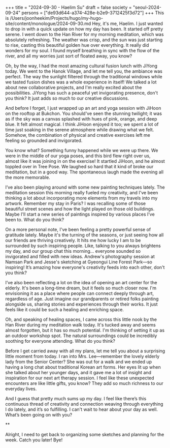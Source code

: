 +++
title = "2024-09-30 - Haelim Su"
draft = false
society = "seoul-2024-09-24"
persons = ["de93d644-a374-428e-b2e9-3712425f3d72"]
+++
This is /Users/joonheekim/Projects/hugo/my-hugo-site/content/monologue/2024-09-30.md
Hey, it's me, Haelim. I just wanted to drop in with a quick update on how my day has been. It started off pretty serene. I went down to the Han River for my morning meditation, which was absolutely refreshing. The weather was crisp, and the sun was just starting to rise, casting this beautiful golden hue over everything. It really did wonders for my soul. I found myself breathing in sync with the flow of the river, and all my worries just sort of floated away, you know?

Oh, by the way, I had the most amazing cultural fusion lunch with JiYong today. We went to the Hanok Village, and let me tell you, the ambiance was perfect. The way the sunlight filtered through the traditional windows while we tasted fusion dishes was a whole experience in itself! We talked a lot about new collaborative projects, and I'm really excited about the possibilities. JiYong has such a peaceful yet invigorating presence, don't you think? It just adds so much to our creative discussions.

And before I forget, I just wrapped up an art and yoga session with JiHoon on the rooftop at Bukchon. You should've seen the stunning twilight; it was as if the sky was a canvas splashed with hues of pink, orange, and deep blue. It felt almost magical. I think JiHoon enjoyed it too; we spent a lot of time just soaking in the serene atmosphere while drawing what we felt. Somehow, the combination of physical and creative exercises left me feeling so grounded and invigorated.

You know what? Something funny happened while we were up there. We were in the middle of our yoga poses, and this bird flew right over us, almost like it was joining in on the exercise! It startled JiHoon, and he almost toppled over in Tree Pose. We laughed so hard that it kind of broke our meditation, but in a good way. The spontaneous laugh made the evening all the more memorable.

I’ve also been playing around with some new painting techniques lately. The meditation session this morning really fueled my creativity, and I've been thinking a lot about incorporating more elements from my travels into my artwork. Remember my stay in Paris? I was recalling some of those beautiful street scenes and how the light played on those old buildings. Maybe I'll start a new series of paintings inspired by various places I’ve been to. What do you think?

On a more personal note, I've been feeling a pretty powerful sense of gratitude lately. Maybe it's the turning of the seasons, or just seeing how all our friends are thriving creatively. It hits me how lucky I am to be surrounded by such inspiring people. Like, talking to you always brightens my day, and our group chat this morning... everyone sounded so invigorated and filled with new ideas. Andrew's photography session at Namsan Park and Jesse's sketching at Gyeongui Line Forest Park—so inspiring! It’s amazing how everyone's creativity feeds into each other, don't you think?

I’ve also been reflecting a lot on the idea of opening an art center for the elderly. It's been a long-time dream, but it feels so much closer now. I'm envisioning it as a place where people can connect deeply through art, regardless of age. Just imagine our grandparents or retired folks painting alongside us, sharing stories and experiences through their works. It just feels like it could be such a healing and enriching space.

Oh, and speaking of healing spaces, I came across this little nook by the Han River during my meditation walk today. It's tucked away and seems almost forgotten, but it has so much potential. I'm thinking of setting it up as an outdoor workshop spot. The natural surroundings could be incredibly soothing for everyone attending. What do you think?

Before I get carried away with all my plans, let me tell you about a surprising little moment from today. I ran into Mrs. Lee—remember the lovely elderly lady from the Senior Center? She was out for a walk and we ended up having a long chat about traditional Korean art forms. Her eyes lit up when she talked about her younger days, and it gave me a lot of insight and inspiration for our next art therapy session. I feel like these unexpected encounters are like little gifts, you know? They add so much richness to our everyday lives.

And I guess that pretty much sums up my day. I feel like there’s this continuous thread of creativity and connection weaving through everything I do lately, and it’s so fulfilling. I can't wait to hear about your day as well. What’s been going on with you?

**

Alright, I need to get back to organizing some sketches and planning for the week. Catch you later! Bye!
